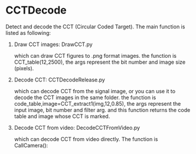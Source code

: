 # CCTDecode
 Detect and decode the CCT (Circular Coded Target).
The main function is listed as following:

1. Draw CCT images: DrawCCT.py

   which can draw CCT figures to .png format images. the function is CCT_table(12,2500), the args represent the bit number and image size (pixels).
   
2. Decode CCT: CCTDecodeRelease.py

   which can decode CCT from the signal image, or you can use it to decode the CCT images in the same folder.
   the function is code_table,image=CCT_extract1(img,12,0.85), the args represent the input image, bit number and filter arg. and this function returns the code table and image whose CCT is marked.
   
3. Decode CCT from video: DecodeCCTFromVideo.py

   which can decode CCT from video directly. The function is CallCamera():
